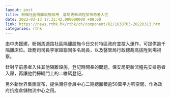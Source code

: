```yaml
---
layout: post
title: 粉嶺社區隔離設施啟用　當局更新流程加快患者入住
date: 2022-03-13 17:31:42.000000000 +08:00
link: https://news.rthk.hk/rthk/ch/component/k2/1638703-20220313.htm
categories: rthk
---
```


由中央援建，粉嶺馬適路社區隔離設施今日交付特區政府並投入運作，可提供逾千隔離床位。政務司司長李家超聯同多名局長，以及醫管局行政總裁高拔陞到場視察。

針對早前患者入住其他隔離設施，登記時間長的問題，保安局更新流程先安排患者入房，再讓他們掃瞄門上的二維碼登記。

另外新世界集團宣布，提供灣仔會展中心二期總面積逾50萬平方呎空間，作為政府抗疫倉儲物流中心之用。
